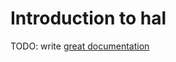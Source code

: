 # Introduction to hal

TODO: write [great documentation](http://jacobian.org/writing/great-documentation/what-to-write/)
